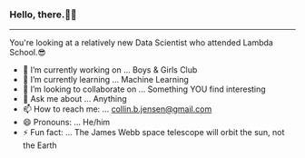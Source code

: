 ### Hello, there.👋🙂
---
You're looking at a relatively new Data Scientist who attended Lambda School.😎


- 🔭 I’m currently working on ... Boys & Girls Club
- 🌱 I’m currently learning ... Machine Learning
- 👯 I’m looking to collaborate on ... Something YOU find interesting
- 💬 Ask me about ... Anything
- 📫 How to reach me: ... collin.b.jensen@gmail.com
- 😄 Pronouns: ... He/him
- ⚡ Fun fact: ... The James Webb space telescope will orbit the sun, not the Earth
